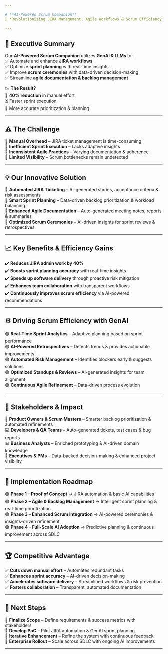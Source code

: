 ```yaml
---

# **AI-Powered Scrum Companion**  
🚀 *Revolutionizing JIRA Management, Agile Workflows & Scrum Efficiency with GenAI*  

---
```


## **📌 Executive Summary**  
Our **AI-Powered Scrum Companion** utilizes **GenAI & LLMs** to:  
✅ Automate and enhance **JIRA workflows**  
✅ Optimize **sprint planning** with real-time insights  
✅ Improve **scrum ceremonies** with data-driven decision-making  
✅ Streamline **agile documentation & backlog management**  

📉 **The Result?**  
🚀 **40% reduction** in manual effort  
⏳ Faster sprint execution  
🎯 More accurate prioritization & planning  

---

## **⚠️ The Challenge**  
🔹 **Manual Overhead** – JIRA ticket management is time-consuming  
🔹 **Inefficient Sprint Execution** – Lacks adaptive insights  
🔹 **Inconsistent Agile Practices** – Varying documentation & adherence  
🔹 **Limited Visibility** – Scrum bottlenecks remain undetected  

---

## **💡 Our Innovative Solution**  
🔹 **Automated JIRA Ticketing** – AI-generated stories, acceptance criteria & risk assessments  
🔹 **Smart Sprint Planning** – Data-driven backlog prioritization & workload balancing  
🔹 **Enhanced Agile Documentation** – Auto-generated meeting notes, reports & summaries  
🔹 **Optimized Scrum Ceremonies** – AI-driven insights for sprint reviews & retrospectives  

---

## **📈 Key Benefits & Efficiency Gains**  
✔️ **Reduces JIRA admin work by 40%**  
✔️ **Boosts sprint planning accuracy** with real-time insights  
✔️ **Speeds up software delivery** through proactive risk mitigation  
✔️ **Enhances team collaboration** with transparent workflows  
✔️ **Continuously improves scrum efficiency** via AI-powered recommendations  

---

## **⚙️ Driving Scrum Efficiency with GenAI**  
🟢 **Real-Time Sprint Analytics** – Adaptive planning based on sprint performance  
🟢 **AI-Powered Retrospectives** – Detects trends & provides actionable improvements  
🟢 **Automated Risk Management** – Identifies blockers early & suggests solutions  
🟢 **Optimized Standups & Reviews** – AI-generated insights for team alignment  
🟢 **Continuous Agile Refinement** – Data-driven process evolution  

---

## **👥 Stakeholders & Impact**  
🎯 **Product Owners & Scrum Masters** – Smarter backlog prioritization & automated refinements  
💻 **Developers & QA Teams** – Auto-generated tickets, test cases & bug reports  
📊 **Business Analysts** – Enriched prototyping & AI-driven domain knowledge  
🏢 **Executives & PMs** – Data-backed decision-making & enhanced project visibility  

---

## **📅 Implementation Roadmap**  
🟢 **Phase 1 – Proof of Concept** → JIRA automation & basic AI capabilities  
🟢 **Phase 2 – Agile & Backlog Management** → Intelligent sprint planning & real-time prioritization  
🟢 **Phase 3 – Enhanced Scrum Integration** → AI-powered ceremonies & insights-driven refinement  
🟢 **Phase 4 – Full-Scale AI Adoption** → Predictive planning & continuous improvement across SDLC  

---

## **🏆 Competitive Advantage**  
✅ **Cuts down manual effort** – Automates redundant tasks  
✅ **Enhances sprint accuracy** – AI-driven decision-making  
✅ **Accelerates software delivery** – Streamlined workflows & risk prevention  
✅ **Fosters collaboration** – Transparent, automated documentation  

---

## **📌 Next Steps**  
📍 **Finalize Scope** – Define requirements & success metrics with stakeholders  
📍 **Develop PoC** – Pilot JIRA automation & GenAI sprint planning  
📍 **Iterative Enhancement** – Refine the system with continuous feedback  
📍 **Enterprise Rollout** – Scale across SDLC with ongoing AI improvements  

---
